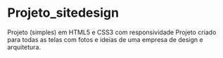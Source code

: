 # Projeto_sitedesign
Projeto (simples) em HTML5 e CSS3 com responsividade 
Projeto criado para todas as telas com fotos e ideias de uma empresa de design e arquitetura.
